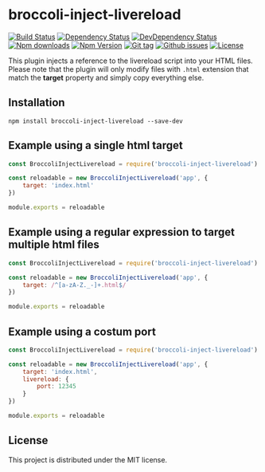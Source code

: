 # broccoli-inject-livereload

[![Build Status](https://travis-ci.org/stfsy/broccoli-inject-livereload.svg)](https://travis-ci.org/stfsy/broccoli-inject-livereload)
[![Dependency Status](https://img.shields.io/david/stfsy/broccoli-inject-livereload.svg)](https://github.com/stfsy/broccoli-inject-livereload/blob/master/package.json)
[![DevDependency Status](https://img.shields.io/david/dev/stfsy/broccoli-inject-livereload.svg)](https://github.com/stfsy/broccoli-inject-livereload/blob/master/package.json)
[![Npm downloads](https://img.shields.io/npm/dm/broccoli-inject-livereload.svg)](https://www.npmjs.com/package/broccoli-inject-livereload)
[![Npm Version](https://img.shields.io/npm/v/broccoli-inject-livereload.svg)](https://www.npmjs.com/package/broccoli-inject-livereload)
[![Git tag](https://img.shields.io/github/tag/stfsy/broccoli-inject-livereload.svg)](https://github.com/stfsy/broccoli-inject-livereload/releases)
[![Github issues](https://img.shields.io/github/issues/stfsy/broccoli-inject-livereload.svg)](https://github.com/stfsy/broccoli-inject-livereload/issues)
[![License](https://img.shields.io/npm/l/broccoli-inject-livereload.svg)](https://github.com/stfsy/broccoli-inject-livereload/blob/master/LICENSE)

This plugin injects a reference to the livereload script into your HTML files. Please note that the plugin will only modify files with `.html` extension that match the **target** property and simply copy everything else.

## Installation

`npm install broccoli-inject-livereload --save-dev`

## Example using a single html target 
```js
const BroccoliInjectLivereload = require('broccoli-inject-livereload')

const reloadable = new BroccoliInjectLivereload('app', {
    target: 'index.html'
})

module.exports = reloadable
```

## Example using a regular expression to target multiple html files
```js
const BroccoliInjectLivereload = require('broccoli-inject-livereload')

const reloadable = new BroccoliInjectLivereload('app', {
    target: /^[a-zA-Z._-]+.html$/
})

module.exports = reloadable
```

## Example using a costum port

```js
const BroccoliInjectLivereload = require('broccoli-inject-livereload')

const reloadable = new BroccoliInjectLivereload('app', {
    target: 'index.html', 
    livereload: {
        port: 12345
    }
})

module.exports = reloadable
```

## License

This project is distributed under the MIT license.